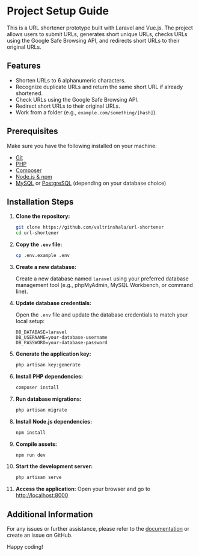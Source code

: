 # Project Setup Guide

This is a URL shortener prototype built with Laravel and Vue.js. The project allows users to submit URLs, generates short unique URLs, checks URLs using the Google Safe Browsing API, and redirects short URLs to their original URLs.

## Features

- Shorten URLs to 6 alphanumeric characters.
- Recognize duplicate URLs and return the same short URL if already shortened.
- Check URLs using the Google Safe Browsing API.
- Redirect short URLs to their original URLs.
- Work from a folder (e.g., `example.com/something/[hash]`).


## Prerequisites

Make sure you have the following installed on your machine:
- [Git](https://git-scm.com/)
- [PHP](https://www.php.net/)
- [Composer](https://getcomposer.org/)
- [Node.js & npm](https://nodejs.org/)
- [MySQL](https://www.mysql.com/) or [PostgreSQL](https://www.postgresql.org/) (depending on your database choice)

## Installation Steps
1. **Clone the repository:**
    ```sh
    git clone https://github.com/valtrinshala/url-shortener
    cd url-shortener
    ```

2. **Copy the `.env` file:**
    ```sh
    cp .env.example .env
    ```

3. **Create a new database:**

   Create a new database named `laravel` using your preferred database management tool (e.g., phpMyAdmin, MySQL Workbench, or command line).

4. **Update database credentials:**

   Open the `.env` file and update the database credentials to match your local setup:
    ```env
    DB_DATABASE=laravel
    DB_USERNAME=your-database-username
    DB_PASSWORD=your-database-password
    ```

5. **Generate the application key:**
    ```sh
    php artisan key:generate
    ```

6. **Install PHP dependencies:**
    ```sh
    composer install
    ```

7. **Run database migrations:**
    ```sh
    php artisan migrate
    ```

8. **Install Node.js dependencies:**
    ```sh
    npm install
    ```

9. **Compile assets:**
    ```sh
    npm run dev
    ```

10. **Start the development server:**
    ```sh
    php artisan serve
    ```

11. **Access the application:**
    Open your browser and go to [http://localhost:8000](https://localhost:8000)

## Additional Information

For any issues or further assistance, please refer to the [documentation](https://github.com/your-username/your-repository/wiki) or create an issue on GitHub.

Happy coding!
